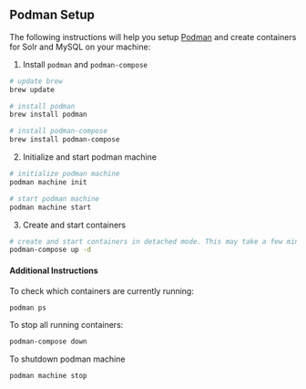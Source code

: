 ## Podman Setup

The following instructions will help you setup [Podman](https://github.com/containers/podman) and create containers for Solr and MySQL on your machine:

1. Install `podman` and `podman-compose`

```bash
# update brew
brew update

# install podman
brew install podman

# install podman-compose
brew install podman-compose
```

2. Initialize and start podman machine

```bash
# initialize podman machine
podman machine init

# start podman machine
podman machine start
```

3. Create and start containers

```bash
# create and start containers in detached mode. This may take a few minutes.
podman-compose up -d
```

#### Additional Instructions

To check which containers are currently running:

```bash
podman ps
```

To stop all running containers:

```bash
podman-compose down
```

To shutdown podman machine
```bash
podman machine stop
```
